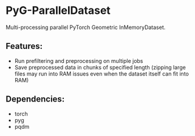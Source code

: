 # PyG-ParallelDataset

Multi-processing parallel PyTorch Geometric InMemoryDataset.

## Features:
* Run prefiltering and preprocessing on multiple jobs
* Save preprocessed data in chunks of specified length (zipping large files may run into RAM issues even when the dataset itself can fit into RAM)

## Dependencies:
* torch
* pyg
* pqdm

